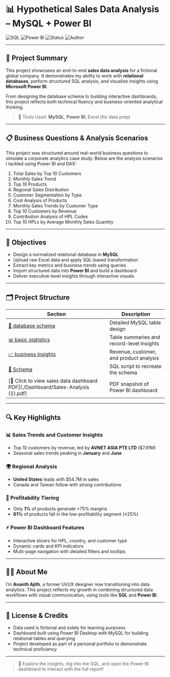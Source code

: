 # 📊 Hypothetical Sales Data Analysis – MySQL + Power BI

![SQL](https://img.shields.io/badge/Database-MySQL-blue?logo=mysql)
![Power BI](https://img.shields.io/badge/Visualization-Power%20BI-yellow?logo=powerbi&logoColor=white)
![Status](https://img.shields.io/badge/Project-Completed-brightgreen)
![Author](https://img.shields.io/badge/Built%20by-Ananth%20Ajith-lightgrey)

---

## 🧠 Project Summary

This project showcases an end-to-end **sales data analysis** for a fictional global company. It demonstrates my ability to work with **relational databases**, perform structured SQL analysis, and visualize insights using **Microsoft Power BI**.

From designing the database schema to building interactive dashboards, this project reflects both technical fluency and business-oriented analytical thinking.

> 📌 Tools Used: **MySQL**, **Power BI**, Excel (for data prep)

---

## 📋 Business Questions & Analysis Scenarios

This project was structured around real-world business questions to simulate a corporate analytics case study. Below are the analysis scenarios I tackled using Power BI and DAX:

1. Total Sales by Top 10 Customers  
2. Monthly Sales Trend  
3. Top 10 Products  
4. Regional Sales Distribution  
5. Customer Segmentation by Type  
6. Cost Analysis of Products  
7. Monthly Sales Trends by Customer Type  
8. Top 10 Customers by Revenue  
9. Contribution Analysis of HPL Codes  
10. Top 10 HPLs by Average Monthly Sales Quantity

---

## 🎯 Objectives

- Design a normalized relational database in **MySQL**
- Upload raw Excel data and apply SQL-based transformation
- Extract key metrics and business trends using queries
- Import structured data into **Power BI** and build a dashboard
- Deliver executive-level insights through interactive visuals

---

## 🗂️ Project Structure

| Section | Description |
|---------|-------------|
| [📘 database schema](./docs/database_schema.md) | Detailed MySQL table design |
| [📊 basic statistics](./docs/basic_statistics.md) | Table summaries and record-level insights |
| [📈 business insights](./docs/business_insights.md) | Revenue, customer, and product analysis |
| [🧾 Schema](./sql/create_tables.sql) | SQL script to recreate the schema |
| [🔘 Click to view sales data dashboard PDF](./Dashboard/Sales-Analysis (1).pdf) | PDF snapshot of Power BI dashboard |



---

## 🔍 Key Highlights

### 📊 Sales Trends and Customer Insights
- Top 10 customers by revenue, led by **AVNET ASIA PTE LTD** ($7.91M)
- Seasonal sales trends peaking in **January** and **June**

### 🌍 Regional Analysis
- **United States** leads with $54.7M in sales
- Canada and Taiwan follow with strong contributions

### 💸 Profitability Tiering
- Only **1%** of products generate >75% margins
- **61%** of products fall in the low-profitability segment (≤25%)

### ⚡ Power BI Dashboard Features
- Interactive slicers for HPL, country, and customer type
- Dynamic cards and KPI indicators
- Multi-page navigation with detailed filters and tooltips

---

## 🙋‍♂️ About Me

I’m **Ananth Ajith**, a former UI/UX designer now transitioning into data analytics. This project reflects my growth in combining structured data workflows with visual communication, using tools like **SQL** and **Power BI**.

---

## 📄 License & Credits

- Data used is fictional and solely for learning purposes
- Dashboard built using Power BI Desktop with MySQL for building relational tables and querying
- Project developed as part of a personal portfolio to demonstrate technical proficiency

---

> 🚀 Explore the insights, dig into the SQL, and open the Power BI dashboard to interact with the full report!
